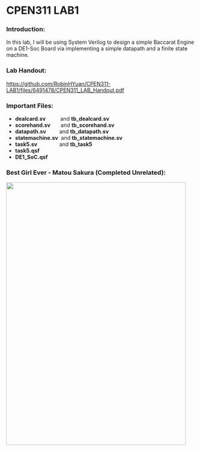 # CPEN311 LAB1

### Introduction:
In this lab, I will be using System Verilog to design a simple Baccarat Engine on a DE1-Soc Board via implementing a simple datapath and a finite state machine.

### Lab Handout:
https://github.com/RobinHYuan/CPEN311-LAB1/files/6491478/CPEN311_LAB_Handout.pdf

### Important Files:
* **dealcard.sv** &nbsp; &nbsp;  &nbsp;  &nbsp;&nbsp; and **tb_dealcard.sv**
* **scorehand.sv** &nbsp;  &nbsp; &nbsp; and **tb_scorehand.sv**
* **datapath.sv** &nbsp;  &nbsp; &nbsp;  &nbsp; and **tb_datapath.sv**
* **statemachine.sv**&nbsp; and **tb_statemachine.sv**
* **task5.sv** &nbsp; &nbsp; &nbsp; &nbsp; &nbsp; &nbsp;  &nbsp; and **tb_task5**
* **task5.qsf**
* **DE1_SoC.qsf**

### Best Girl Ever - Matou Sakura (Completed Unrelated):
<img src="https://user-images.githubusercontent.com/68177491/118439998-de423880-b69b-11eb-9c48-a081b97f6286.jpg" width="478" height="700"/>
